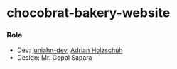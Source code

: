 # chocobrat-bakery-website

### Role

- Dev: [juniahn-dev](https://github.com/juniahn-dev), [Adrian Holzschuh](https://github.com/adrianholz)
- Design: Mr. Gopal Sapara
